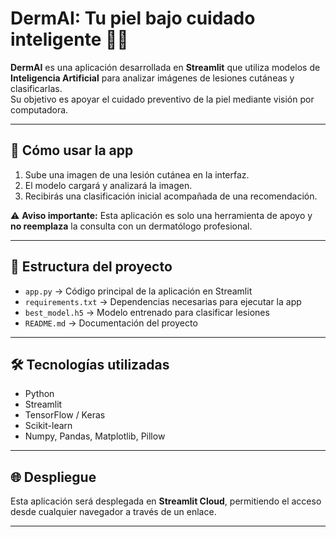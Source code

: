 # DermAI: Tu piel bajo cuidado inteligente 🧴🤖

**DermAI** es una aplicación desarrollada en **Streamlit** que utiliza modelos de **Inteligencia Artificial** para analizar imágenes de lesiones cutáneas y clasificarlas.  
Su objetivo es apoyar el cuidado preventivo de la piel mediante visión por computadora.  

---

## 🚀 Cómo usar la app
1. Sube una imagen de una lesión cutánea en la interfaz.
2. El modelo cargará y analizará la imagen.
3. Recibirás una clasificación inicial acompañada de una recomendación.  

⚠️ **Aviso importante:** Esta aplicación es solo una herramienta de apoyo y **no reemplaza** la consulta con un dermatólogo profesional.  

---

## 📂 Estructura del proyecto
- `app.py` → Código principal de la aplicación en Streamlit  
- `requirements.txt` → Dependencias necesarias para ejecutar la app  
- `best_model.h5` → Modelo entrenado para clasificar lesiones  
- `README.md` → Documentación del proyecto  

---

## 🛠️ Tecnologías utilizadas
- Python  
- Streamlit  
- TensorFlow / Keras  
- Scikit-learn  
- Numpy, Pandas, Matplotlib, Pillow  

---

## 🌐 Despliegue
Esta aplicación será desplegada en **Streamlit Cloud**, permitiendo el acceso desde cualquier navegador a través de un enlace.  

---
